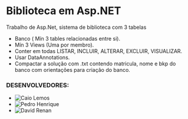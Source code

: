# Biblioteca em Asp.NET
Trabalho de Asp.Net, sistema de biblioteca com 3 tabelas


- Banco ( Mín 3 tables relacionadas entre si).
- Mín 3 Views (Uma por membro).
-  Conter em todas LISTAR, INCLUIR, ALTERAR, EXCLUIR, VISUALIZAR.
- Usar DataAnnotations.
- Compactar a solução com .txt contendo matricula, nome e bkp do banco com orientações para criação do banco.

### DESENVOLVEDORES:
- ![Caio Lemos](https://github.com/Caio-Gomes-Lemos)
- ![Pedro Henrique](https://github.com/pedrocorrea2002)
- ![David Renan](https://github.com/renanrrj)
